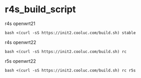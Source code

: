 # r4s_build_script

r4s openwrt21
```shell
bash <(curl -sS https://init2.cooluc.com/build.sh) stable
```

r4s openwrt22
```shell
bash <(curl -sS https://init2.cooluc.com/build.sh) rc
```

r5s openwrt22
```shell
bash <(curl -sS https://init2.cooluc.com/build.sh) rc r5s
```
